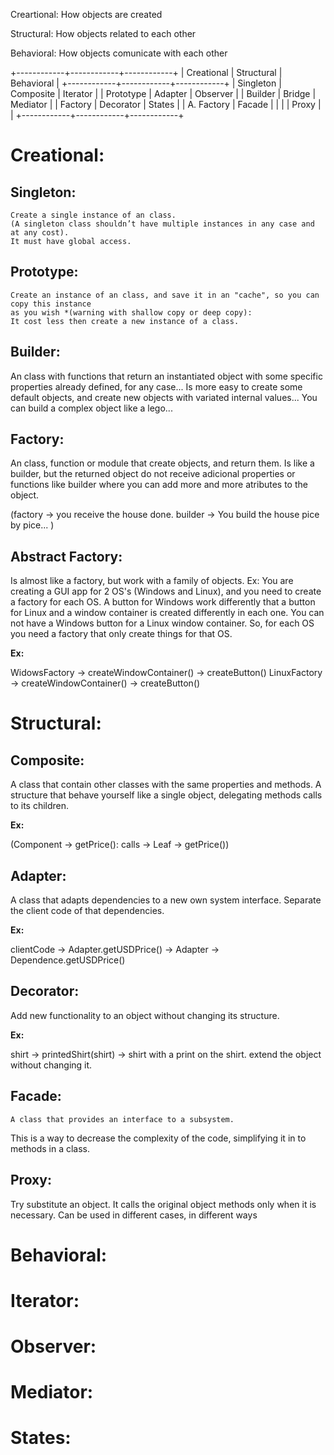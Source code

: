 

Creartional: How objects are created

Structural: How objects related to each other

Behavioral: How objects comunicate with each other

+------------+------------+------------+
| Creational | Structural | Behavioral |
+------------+------------+------------+
| Singleton  | Composite  | Iterator   |
| Prototype  | Adapter    | Observer   |
| Builder    | Bridge     | Mediator   |
| Factory    | Decorator  | States     |
| A. Factory | Facade     |            |
|            | Proxy      |            |
+------------+------------+------------+

# Creational:

   ## Singleton:

	Create a single instance of an class. 
	(A singleton class shouldn’t have multiple instances in any case and at any cost).
	It must have global access.
	
   ## Prototype:

	Create an instance of an class, and save it in an "cache", so you can copy this instance
	as you wish *(warning with shallow copy or deep copy):
	It cost less then create a new instance of a class.

   ## Builder:

   An class with functions that return an instantiated object with some specific properties
   already defined, for any case... Is more easy to create some default objects, and create new
   objects with variated internal values... You can build a complex object like a lego...

   ## Factory:

   An class, function or module that create objects, and return them. Is like a builder, but the returned object 
   do not receive adicional properties or functions like builder where you can add more and more atributes to the object.

   (factory -> you receive the house done. builder -> You build the house pice by pice... )
	
   ## Abstract Factory:

   Is almost like a factory, but work with a family of objects. 
   Ex: You are creating a GUI app for 2 OS's (Windows and Linux), and you need to create a factory for each OS.
   A button for Windows work differently that a button for Linux and a window container is created differently in each one.
   You can not have a Windows button for a Linux window container. So, for each OS you need a factory that only
   create things for that OS. 
   
   **Ex:**

   WidowsFactory -> createWindowContainer() -> createButton() 
   LinuxFactory -> createWindowContainer() -> createButton() 

# Structural:

   ## Composite:

   A class that contain other classes with the same properties and methods.
   A structure that behave yourself like a single object, delegating methods calls
   to its children. 
   
   **Ex:**

   (Component -> getPrice(): calls -> Leaf -> getPrice())

   ## Adapter:

   A class that adapts dependencies to a new own system interface. Separate the client code
   of that dependencies.

   **Ex:**

   clientCode -> Adapter.getUSDPrice() -> Adapter -> Dependence.getUSDPrice()

   ## Decorator:

   Add new functionality to an object without changing its structure.
   
   **Ex:**

   shirt -> printedShirt(shirt) -> shirt with a print on the shirt. extend the object without changing it.

   ## Facade:

	A class that provides an interface to a subsystem.
   This is a way to decrease the complexity of the code, simplifying it in to methods in a class.

   ## Proxy:

   Try substitute an object. It calls the original object methods only when it is necessary.
   Can be used in different cases, in different ways





# Behavioral:

   # Iterator:

	

   # Observer:

	

   # Mediator:

	

   # States:
	
	